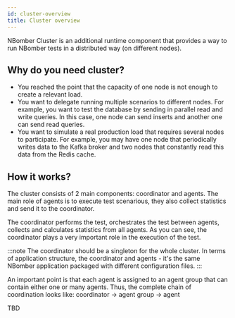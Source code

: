 ```yaml
---
id: cluster-overview
title: Cluster overview
---
```


NBomber Cluster is an additional runtime component that provides a way to run NBomber tests in a distributed way (on different nodes).

## Why do you need cluster?

- You reached the point that the capacity of one node is not enough to create a relevant load.
- You want to delegate running multiple scenarios to different nodes. For example, you want to test the database by sending in parallel read and write queries. In this case, one node can send inserts and another one can send read queries.
- You want to simulate a real production load that requires several nodes to participate. For example, you may have one node that periodically writes data to the Kafka broker and two nodes that constantly read this data from the Redis cache.

## How it works?

The cluster consists of 2 main components: coordinator and agents. The main role of agents is to execute test scenarious, they also collect statistics and send it to the coordinator.

The coordinator performs the test, orchestrates the test between agents, collects and calculates statistics from all agents. As you can see, the coordinator plays a very important role in the execution of the test.

:::note
The coordinator should be a singleton for the whole cluster. In terms of application structure, the coordinator and agents - it's the same NBomber application packaged with different configuration files.
:::

An important point is that each agent is assigned to an agent group that can contain either one or many agents. Thus, the complete chain of coordination looks like: coordinator -> agent group -> agent

TBD